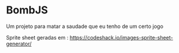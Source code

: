 # BombJS

Um projeto para matar a saudade que eu tenho de um certo jogo

Sprite sheet geradas em : https://codeshack.io/images-sprite-sheet-generator/
